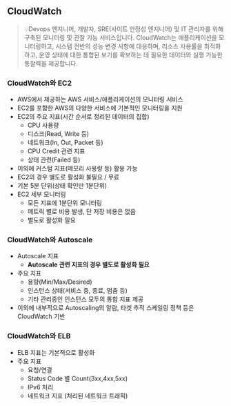 ## CloudWatch
>💡Devops 엔지니어, 개발자, SRE(사이트 안정성 엔지니어) 및 IT 관리자를 위해 구축된 모니터링 및 관찰 기능 서비스입니다. CloudWatch는 애플리케이션을 모니터링하고, 시스템 전반의 성능 변경 사항에 대응하며, 리소스 사용률을 최적화하고, 운영 상태에 대한 통합된 보기를 확보하는 데 필요한 데이터와 실행 가능한 통찰력을 제공합니다.

### CloudWatch와 EC2
- AWS에서 제공하는 AWS 서비스/애플리케이션의 모니터링 서비스
- EC2를 포함한 AWS의 다양한 서비스에 기본적인 모니터링을 지원
- EC2의 주요 지표(시간 순서로 정리된 데이터의 집합)
  - CPU 사용량
  - 디스크(Read, Write 등)
  - 네트워크(In, Out, Packet 등)
  - CPU Credit 관련 지표
  - 상태 관련(Failed 등)
- 이외에 커스텀 지표(메모리 사용량 등) 활용 가능
- EC2의 경우 별도로 활성화 불필요 / 무료
- 기본 5분 단위(상태 확인만 1분단위)
- EC2 세부 모니터링
  - 모든 지표에 1분단위 모니터링
  - 메트릭 별로 비용 발생, 단 저장 비용은 없음
  - 별도로 활성화 필요

### CloudWatch와 Autoscale
- Autoscale 지표
  - **Autoscale 관련 지표의 경우 별도로 활성화 필요**
- 주요 지표
  - 용량(Min/Max/Desired)
  - 인스턴스 상태(서비스 중, 종료, 멈춤 등)
  - 기타 관리중인 인스턴스 모두의 통합 지표 제공
- 이외에 내부적으로 Autoscaling의 알람, 타겟 추적 스케일링 정책 등은 CloudWatch 기반

### CloudWatch와 ELB
- ELB 지표는 기본적으로 활성화
- 주요 지표
  - 요청/연결
  - Status Code 별 Count(3xx,4xx,5xx)
  - IPv6 처리
  - 네트워크 지표 (처리된 네트워크 트래픽)